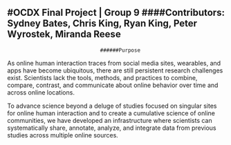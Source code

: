#OCDX Final Project | Group 9
####Contributors: Sydney Bates, Chris King, Ryan King, Peter Wyrostek, Miranda Reese
---
                                  ######Purpose
As online human interaction traces from social media sites, wearables, and apps have become ubiquitous, there are still persistent
research challenges exist. Scientists lack the tools, methods, and practices to combine, compare, contrast, and communicate about online
behavior over time and across online locations. 

To advance science beyond a deluge of studies focused on singular sites for online human
interaction and to create a cumulative science of online communities, we have developed an infrastructure where scientists can 
systematically share, annotate, analyze, and integrate data from previous studies across multiple online sources. 




